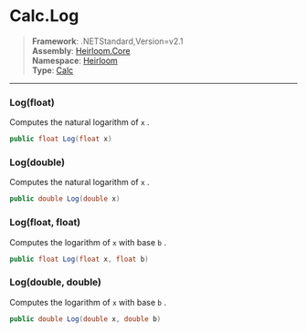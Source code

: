 # Calc.Log

> **Framework**: .NETStandard,Version=v2.1  
> **Assembly**: [Heirloom.Core][0]  
> **Namespace**: [Heirloom][0]  
> **Type**: [Calc][1]  

--------------------------------------------------------------------------------

### Log(float)

Computes the natural logarithm of `x` .

```cs
public float Log(float x)
```

### Log(double)

Computes the natural logarithm of `x` .

```cs
public double Log(double x)
```

### Log(float, float)

Computes the logarithm of `x` with base `b` .

```cs
public float Log(float x, float b)
```

### Log(double, double)

Computes the logarithm of `x` with base `b` .

```cs
public double Log(double x, double b)
```

[0]: ../Heirloom.Core.md
[1]: Heirloom.Calc.md
